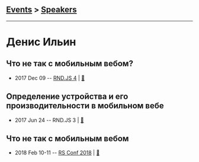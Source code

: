 ## [Events](../README.md) > [Speakers](../speakers.md)
---

# Денис Ильин

## Что не так с мобильным вебом?
- 2017 Dec 09 -- [RND.JS 4](https://www.youtube.com/watch?v=bO3gwHyMHgY)  | [:notebook:](https://www.dropbox.com/s/mc7brast2glstc7)  
## Определение устройства и его производительности в мобильном вебе
- 2017 Jun 24 -- RND.JS 3  | [:notebook:](https://vk.com/doc5938234_447529846?hash=5dd823286936cb4ac9&dl=86d4ff4ce07df699e3)  
## Что не так с мобильным вебом
- 2018 Feb 10-11 -- [RS Conf 2018](https://youtu.be/5aNhBdyv9-4)  | [:notebook:](https://www.dropbox.com/s/ea1d464ozfwazik/%D0%94%D0%B5%D0%BD%D0%B8%D1%81%20%D0%98%D0%BB%D1%8C%D0%B8%D0%BD%20-%20%D0%A7%D1%82%D0%BE%20%D0%BD%D0%B5%20%D1%82%D0%B0%D0%BA%20%D1%81%20%D0%BC%D0%BE%D0%B1%D0%B8%D0%BB%D1%8C%D0%BD%D1%8B%D0%BC%20%D0%B2%D0%B5%D0%B1%D0%BE%D0%BC%20RSConf.pdf?dl=0)  
